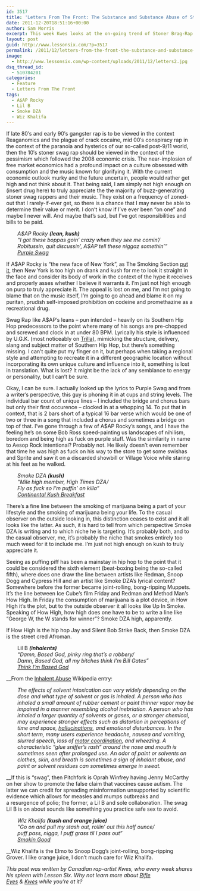 ```yaml
---
id: 3517
title: 'Letters From The Front: The Substance and Substance Abuse of Stoner-Swag Rap'
date: 2011-12-20T18:51:16+00:00
author: Sam Morris
excerpt: This week Kwes looks at the on-going trend of Stoner Brag-Rap
layout: post
guid: http://www.lessonsix.com/?p=3517
permalink: /2011/12/letters-from-the-front-the-substance-and-substance-abuse-of-stoner-swag-rap/
image:
  - http://www.lessonsix.com/wp-content/uploads/2011/12/letters2.jpg
dsq_thread_id:
  - 510784201
categories:
  - Feature
  - Letters From The Front
tags:
  - A$AP Rocky
  - Lil B
  - Smoke DZA
  - Wiz Khalifa
---
```

If late 80&#8242;s and early 90&#8242;s gangster rap is to be viewed in the context Reaganomics and the plague of crack cocaine, mid 00&#8242;s conspiracy rap in the context of the paranoia and hysterics of our so-called post-9/11 world, then the 10&#8242;s stoner swag rap should be viewed in the context of the pessimism which followed the 2008 economic crisis. The near-implosion of free market economics had a profound impact on a culture obsessed with consumption and the music known for glorifying it. With the current economic outlook murky and the future uncertain, people would rather get high and not think about it. That being said, I am simply not high enough on (insert drug here) to truly appreciate the the majority of buzz-generating stoner swag rappers and their music. They exist on a frequency of zoned-out that I rarely-if-ever get, so there is a chance that I may never be able to determine their value or merit. I don&#8217;t know if I&#8217;ve ever been &#8220;on one&#8221; and maybe I never will. And maybe that&#8217;s sad, but I&#8217;ve got responsibilities and bills to be paid.

<!--more-->

<p style="padding-left: 30px;">
  <em>A$AP Rocky <strong><em>(lean, kush)</em></strong></em><br /> <em><strong><em></em></strong>&#8220;I got these boppas goin&#8217; crazy when they see me comin&#8217;/</em><br /> <em>Robitussin, quit discussin&#8217;, A$AP tell these niggaz somethin&#8217;&#8221;</em><br /> <em><a href="http://www.youtube.com/watch?v=KuZ2QZKYj7c" target="_blank">Purple Swag</a></em>
</p>

If A$AP Rocky is &#8220;the new face of New York&#8221;, as The Smoking Section <a href="http://smokingsection.uproxx.com/TSS/2011/12/tss-presents-smoking-sessions-with-asap-rocky" target="_blank">put it</a>, then New York is too high on drank and kush for me to look it straight in the face and consider its body of work in the context of the hype it receives and properly asses whether I believe it warrants it. I&#8217;m just not high enough on purp to truly appreciate it. The appeal is lost on me, and I&#8217;m not going to blame that on the music itself, I&#8217;m going to go ahead and blame it on my puritan, prudish self-imposed prohibition on codeine and promethazine as a recreational drug.

Swag Rap like A$AP&#8217;s leans &#8211; pun intended &#8211; heavily on its Southern Hip Hop predecessors to the point where many of his songs are pre-chopped and screwed and clock in at under 80 BPM. Lyrically his style is influenced by U.G.K. (most noticeably on <a href="http://www.youtube.com/watch?v=TjefOkM61q8" target="_blank">Trilla</a>), mimicking the structure, delivery, slang and subject matter of Southern Hip Hop, but there&#8217;s something missing. I can&#8217;t quite put my finger on it, but perhaps when taking a regional style and attempting to recreate it in a different geographic location without incorporating its own unique culture and influence into it, something is lost in translation. What is lost? It might be the lack of any semblance to energy or personality, but I can&#8217;t be sure.

Okay, I can be sure. I actually looked up the lyrics to Purple Swag and from a writer&#8217;s perspective, this guy is phoning it in at cups and string levels. The individual bar count of unique lines &#8211; I included the bridge and chorus bars but only their first occurence &#8211; clocked in at a whopping 14. To put that in context, that is 2 bars short of a typical 16 bar verse which would be one of two or three in a song that included a chorus and sometimes a bridge on top of that. I&#8217;ve gone through a few of A$AP Rocky&#8217;s songs, and I have the feeling he&#8217;s on some Bob Ross speed-painting us landscapes of nihilism, boredom and being high as fuck on purple stuff. Was the similarity in name to Aesop Rock intentional? Probably not. He likely doesn&#8217;t even remember that time he was high as fuck on his way to the store to get some swishas and Sprite and saw it on a discarded showbill or Village Voice while staring at his feet as he walked.

<p style="padding-left: 30px;">
  <em>Smoke DZA <strong><em>(kush)</em></strong></em><br /> <em><strong><em></em></strong>&#8220;Mile high member, High Times DZA/</em><br /> <em>Fly as fuck so I&#8217;m puffin&#8217; on killa&#8221;</em><br /> <em><a href="http://www.youtube.com/watch?v=9DM580ippHg" target="_blank">Continental Kush Breakfast</a></em>
</p>

There&#8217;s a fine line between the smoking of marijuana being a part of your lifestyle and the smoking of marijuana being your life. To the casual observer on the outside looking in, this distinction ceases to exist and it all looks like the latter. As such, it is hard to tell from which perspective Smoke DZA is writing and to which niche he is targeting. It&#8217;s probably both, and to the casual observer, me, it&#8217;s probably the niche that smokes entirely too much weed for it to include me. I&#8217;m just not high enough on kush to truly appreciate it.

Seeing as puffing piff has been a mainstay in hip hop to the point that it could be considered the sixth element (beat-boxing being the so-called fifth), where does one draw the line between artists like Redman, Snoop Dogg and Cypress Hill and an artist like Smoke DZA&#8217;s lyrical content? Somewhere before the former became joint-rolling, bong-ripping Muppets. It&#8217;s the line between Ice Cube&#8217;s film Friday and Redman and Method Man&#8217;s How High. In Friday the consumption of marijuana is a plot device, in How High it&#8217;s the plot, but to the outside observer it all looks like Up In Smoke. Speaking of How High, how high does one have to be to write a line like &#8220;George W, the W stands for winner&#8221;? Smoke DZA high, apparently.

If How High is the hip hop Jay and Silent Bob Strike Back, then Smoke DZA is the street cred Afroman.

<p style="padding-left: 30px;">
  Lil B <strong><em>(inhalents)</em></strong><br /> <em>&#8220;Damn, Based God, pinky ring that&#8217;s a robbery/</em><br /> <em>Damn, Based God, all my bitches think I&#8217;m Bill Gates&#8221;</em><br /> <em><a href="http://www.youtube.com/watch?v=-K8lEFnFqcU" target="_blank">Think I&#8217;m Based God</a></em>
</p>

__From the <a href="http://en.wikipedia.org/wiki/Inhalant_abuse#Administration_and_effects" target="_blank">Inhalent Abuse</a> Wikipedia entry:

<p style="padding-left: 30px;">
  <em>The effects of solvent intoxication can vary widely depending on the dose and what type of solvent or gas is inhaled. A person who has inhaled a small amount of rubber cement or paint thinner vapor may be impaired in a manner resembling alcohol inebriation. A person who has inhaled a larger quantity of solvents or gases, or a stronger chemical, may experience stronger effects such as distortion in perceptions of time and space, <a title="Hallucination" href="http://en.wikipedia.org/wiki/Hallucination" target="_blank">hallucinations</a>, and emotional disturbances. In the short term, many users experience headache, nausea and vomiting, slurred speech, loss of <a title="Motor coordination" href="http://en.wikipedia.org/wiki/Motor_coordination" target="_blank">motor coordination</a>, and wheezing. A characteristic &#8220;glue sniffer&#8217;s rash&#8221; around the nose and mouth is sometimes seen after prolonged use. An odor of paint or solvents on clothes, skin, and breath is sometimes a sign of inhalant abuse, and paint or solvent residues can sometimes emerge in sweat.</em>
</p>

__If this is &#8220;swag&#8221;, then Pitchfork is Oprah Winfrey having Jenny McCarthy on her show to promote the false claim that vaccines cause autism. The latter we can credit for spreading misinformation unsupported by scientific evidence which allows for measles and mumps outbreaks and a resurgence of polio; the former, a Lil B and sole collaboration. The swag Lil B is on about sounds like something you practice safe sex to avoid.

<p style="padding-left: 30px;">
  <em>Wiz Khalifa <strong>(kush and orange juice)</strong></em><br /> <em>&#8220;Go on and pull my stash out, rollin&#8217; out this half ounce/</em><br /> <em>puff pass, nigga, I puff grass til I pass out&#8221;</em><br /> <em><a href="http://www.youtube.com/watch?v=TS_f7Jljshk&feature=related" target="_blank">Smokin Good</a></em>
</p>

__Wiz Khalifa is the Elmo to Snoop Dogg&#8217;s joint-rolling, bong-ripping Grover. I like orange juice, I don&#8217;t much care for Wiz Khalifa.

_This post was written by Canadian rap-artist Kwes, who every week shares his spleen with Lesson Six. Why not learn more about [Rifle Eyes](http://rifleeyesmusic.wordpress.com/) & [Kwes](http://www.lessonsix.com/2011/12/letters-from-the-front-the-report-of-hip-hops-death-was-an-exaggeration/kwes.bandcamp.com) while you’re at it?_